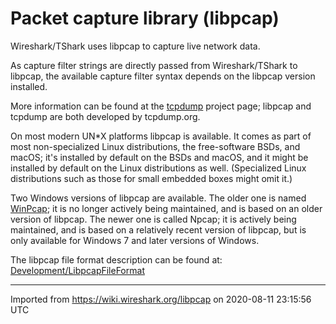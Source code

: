 # Packet capture library (libpcap)

Wireshark/TShark uses libpcap to capture live network data.

As capture filter strings are directly passed from Wireshark/TShark to libpcap, the available capture filter syntax depends on the libpcap version installed.

More information can be found at the [tcpdump](http://www.tcpdump.org/) project page; libpcap and tcpdump are both developed by tcpdump.org.

On most modern UN\*X platforms libpcap is available. It comes as part of most non-specialized Linux distributions, the free-software BSDs, and macOS; it's installed by default on the BSDs and macOS, and it might be installed by default on the Linux distributions as well. (Specialized Linux distributions such as those for small embedded boxes might omit it.)

Two Windows versions of libpcap are available. The older one is named [WinPcap](/WinPcap); it is no longer actively being maintained, and is based on an older version of libpcap. The newer one is called Npcap; it is actively being maintained, and is based on a relatively recent version of libpcap, but is only available for Windows 7 and later versions of Windows.

The libpcap file format description can be found at: [Development/LibpcapFileFormat](/Development/LibpcapFileFormat)

---

Imported from https://wiki.wireshark.org/libpcap on 2020-08-11 23:15:56 UTC
